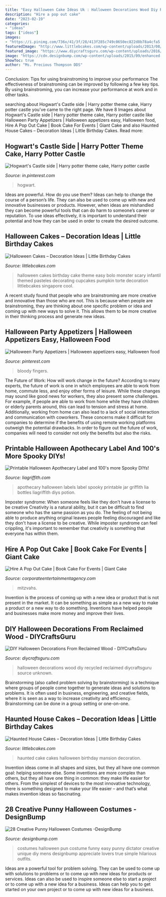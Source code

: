 ```yaml
---
title: "Easy Halloween Cake Ideas Uk : Halloween Decorations Wood Diy Recycled Reclaimed Diycraftsguru Source Unknown"
description: "Hire a pop out cake"
date: "2023-02-19"
categories:
- "ideas"
tags: ["ideas"]
images:
- "https://i.pinimg.com/736x/41/3f/28/413f285c749c0650ec822d8b78a4cfa5.jpg"
featuredImage: "http://www.littlebcakes.com/wp-content/uploads/2013/08/Pictures-of-Halloween-Cakes1.jpg"
featured_image: "https://www.diycraftsguru.com/wp-content/uploads/2016/09/09-halloween-decorations-made-out-of-recycled-wood.jpg"
image: "https://cdn.designbump.com/wp-content/uploads/2015/09/enhanced-buzz-391-1441982255-5.jpg"
ShowToc: true
author: "Ms. Precious Thompson DDS"
---
```



Conclusion: Tips for using brainstroming to improve your performance
The effectiveness of brainstroming can be improved by following a few key tips. By using brainstroming, you can increase your performance at work and in other tasks.

	

		
searching about Hogwart&#039;s Castle side | Harry potter theme cake, Harry potter castle you've came to the right page. We have 8 Images about Hogwart&#039;s Castle side | Harry potter theme cake, Harry potter castle like Halloween Party Appetizers | Halloween appetizers easy, Halloween food, Hire A Pop Out Cake | Book Cake For Events | Giant Cake and also Haunted House Cakes – Decoration Ideas | Little Birthday Cakes. Read more:
		
    
## Hogwart&#039;s Castle Side | Harry Potter Theme Cake, Harry Potter Castle

<img loading=lazy src="https://i.pinimg.com/736x/54/0d/4e/540d4e55e8f7c9780ab7050aff63b31a--art-pieces-castles.jpg" onerror="this.onerror=null;this.src='https://tse4.mm.bing.net/th?id=OIP.FTnuwWyeR-Y1AgRVTovIXwAAAA&amp;pid=15.1';" alt="Hogwart&#039;s Castle side | Harry potter theme cake, Harry potter castle">

_Source: in.pinterest.com_

>hogwart. 

	

Ideas are powerful. How do you use them?
Ideas can help to change the course of a person’s life. They can also be used to come up with new and innovative businesses or products. However, when ideas are mishandled they can become powerful tools that can do harm to someone’s career or reputation. To use ideas effectively, it is important to understand their potential and how they can be used in order to create the desired outcome.

    
## Halloween Cakes – Decoration Ideas | Little Birthday Cakes

<img loading=lazy src="http://www.littlebcakes.com/wp-content/uploads/2013/08/Pictures-of-Halloween-Cakes1.jpg" onerror="this.onerror=null;this.src='https://tse2.mm.bing.net/th?id=OIP.ThgAB7TBdV9jAt76IoWPOAHaJ4&amp;pid=15.1';" alt="Halloween Cakes – Decoration Ideas | Little Birthday Cakes">

_Source: littlebcakes.com_

>halloween cakes birthday cake theme easy bolo monster scary infantil themed pasteles decorating cupcakes pumpkin torte decoration littlebcakes singapore cool. 

	

A recent study found that people who are brainstroming are more creative and innovative than those who are not. This is because when people are brainstroming, they are thinking about one specific problem or idea and coming up with new ways to solve it. This allows them to be more creative in their thinking process and generate new ideas.

    
## Halloween Party Appetizers | Halloween Appetizers Easy, Halloween Food

<img loading=lazy src="https://i.pinimg.com/736x/41/3f/28/413f285c749c0650ec822d8b78a4cfa5.jpg" onerror="this.onerror=null;this.src='https://tse1.mm.bing.net/th?id=OIP.ZT95VAv0P9neMkkisGmBPAHaLH&amp;pid=15.1';" alt="Halloween Party Appetizers | Halloween appetizers easy, Halloween food">

_Source: pinterest.com_

>bloody fingers. 

	

The Future of Work: How will work change in the future?
According to many experts, the future of work is one in which employees are able to work from home, commute less, and enjoy other forms of leisure. While these changes may sound like good news for workers, they also present some challenges. For example, if people are able to work from home while they have children or elderly parents around, this can lead to tension and stress at home. Additionally, working from home can also lead to a lack of social interaction and communication with coworkers. These concerns make it difficult for companies to determine if the benefits of using remote working platforms outweigh the potential drawbacks. In order to figure out the future of work, companies will need to consider not only the benefits but also the risks.

    
## Printable Halloween Apothecary Label And 100&#039;s More Spooky DIYs!

<img loading=lazy src="https://lia-griffith-media.s3.us-west-2.amazonaws.com/wp-content/uploads/2015/10/Halloween_Labels_Apothecary_Jar_Vintage.jpg" onerror="this.onerror=null;this.src='https://tse3.mm.bing.net/th?id=OIP.kTp78RdT2CoVoQDGJOjhHQHaME&amp;pid=15.1';" alt="Printable Halloween Apothecary Label and 100&#039;s more Spooky DIYs!">

_Source: liagriffith.com_

>apothecary halloween labels label spooky printable jar griffith lia bottles liagriffith diys potion. 

	

Imposter syndrome: When someone feels like they don't have a license to be creative
Creativity is a natural ability, but it can be difficult to find someone who has the same passion as you do. The feeling of not being able to produce anything original leaves people feeling discouraged and like they don't have a license to be creative. While imposter syndrome can feel crippling, it's important to remember that creativity is something that everyone has within them.

    
## Hire A Pop Out Cake | Book Cake For Events | Giant Cake

<img loading=lazy src="http://corporateentertainmentagency.com/wp-content/uploads/2016/05/PopoutCake-2-copy.jpg" onerror="this.onerror=null;this.src='https://tse1.mm.bing.net/th?id=OIP.LN-hMkLXwKxuHFapFl8d7wHaLH&amp;pid=15.1';" alt="Hire A Pop Out Cake | Book Cake For Events | Giant Cake">

_Source: corporateentertainmentagency.com_

>mitzvahs. 

	

Invention is the process of coming up with a new idea or product that is not present in the market. It can be something as simple as a new way to make a product or a new way to do something. Inventions have helped people and businesses make more money and improve their lives.

    
## DIY Halloween Decorations From Reclaimed Wood - DIYCraftsGuru

<img loading=lazy src="https://www.diycraftsguru.com/wp-content/uploads/2016/09/09-halloween-decorations-made-out-of-recycled-wood.jpg" onerror="this.onerror=null;this.src='https://tse2.mm.bing.net/th?id=OIP.cba10RhgbOlkEYJn68-AaAHaNK&amp;pid=15.1';" alt="DIY Halloween Decorations From Reclaimed Wood - DIYCraftsGuru">

_Source: diycraftsguru.com_

>halloween decorations wood diy recycled reclaimed diycraftsguru source unknown. 

	

Brainstorming (also called problem solving by brainstorming) is a technique where groups of people come together to generate ideas and solutions to problems. It is often used in business, engineering, and creative fields, where it is seen as a way to increase creativity and efficiency. Brainstorming can be done in a group setting or one-on-one.

    
## Haunted House Cakes – Decoration Ideas | Little Birthday Cakes

<img loading=lazy src="http://www.littlebcakes.com/wp-content/uploads/2014/01/Haunted-House-Cake-Images.jpg" onerror="this.onerror=null;this.src='https://tse4.mm.bing.net/th?id=OIP.79qyNmKyFWRtCuJzuQdXVgHaJ4&amp;pid=15.1';" alt="Haunted House Cakes – Decoration Ideas | Little Birthday Cakes">

_Source: littlebcakes.com_

>haunted cake cakes halloween birthday mansion decoration. 

	

Invention ideas come in all shapes and sizes, but they all have one common goal: helping someone else. Some inventions are more complex than others, but they all have one thing in common: they make life easier for others. From the simplest of devices to the most innovative technology, there is something designed to make your life easier – and that’s what makes invention ideas so fascinating.

    
## 28 Creative Punny Halloween Costumes -DesignBump

<img loading=lazy src="https://cdn.designbump.com/wp-content/uploads/2015/09/enhanced-buzz-391-1441982255-5.jpg" onerror="this.onerror=null;this.src='https://tse1.mm.bing.net/th?id=OIP._kJmgTFSIPw4u_eDPRdO8AHaLJ&amp;pid=15.1';" alt="28 Creative Punny Halloween Costumes -DesignBump">

_Source: designbump.com_

>costumes halloween pun costume funny easy punny dictator creative unique diy mens designbump appreciate lovers true simple hilarious outfits. 

	

Ideas are a powerful tool for problem solving. They can be used to come up with solutions to problems or to come up with new ideas for products or services. Ideas can also be used to inspire someone else to start a project or to come up with a new idea for a business. Ideas can help you to get started on your own project or to come up with new ideas for a business.

